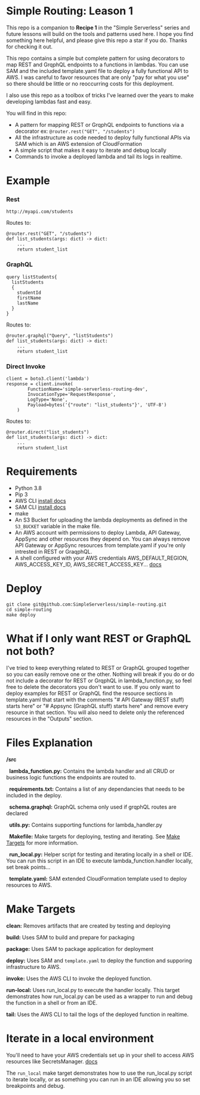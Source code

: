# Simple Routing: Leason 1
This repo is a companion to **Recipe 1** in the "Simple Serverless" series and future lessons will build on the tools and patterns used here.
I hope you find something here helpful, and please give this repo a star if you do. Thanks for checking it out.

This repo contains a simple but complete pattern for using decorators to map REST and GrqphQL endpoints to a functions in lambdas. 
You can use SAM and the included template.yaml file to deploy a fully functional API to AWS. 
I was careful to favor resources that are only "pay for what you use" so there should be little or no reoccurring costs for this deployment.

I also use this repo as a toolbox of tricks I've learned over the years to make developing lambdas fast and easy. 

You will
find in this repo:
- A pattern for mapping REST or GrqphQL endpoints to functions via a decorator ex: `@router.rest("GET", "/students")`
- All the infrastructure as code needed to deploy fully functional APIs via SAM which is an AWS extension of CloudFormation
- A simple script that makes it easy to iterate and debug locally
- Commands to invoke a deployed lambda and tail its logs in realtime.



# Example

### Rest

`http://myapi.com/students`

Routes to:
```
@router.rest("GET", "/students")
def list_students(args: dict) -> dict:
    ...
    return student_list
```

### GraphQL
```
query listStudents{
  listStudents
  {
    studentId
    firstName
    lastName
  }
}
```
Routes to:
```
@router.graphql("Query", "listStudents")
def list_students(args: dict) -> dict:
    ...
    return student_list
```

### Direct Invoke
```
client = boto3.client('lambda')
response = client.invoke(
        FunctionName='simple-serverless-routing-dev',
        InvocationType='RequestResponse',
        LogType='None',
        Payload=bytes('{"route": "list_students"}', 'UTF-8')
    )
```
Routes to:
```
@router.direct("list_students")
def list_students(args: dict) -> dict:
    ...
    return student_list
```

# Requirements

- Python 3.8
- Pip 3
- AWS CLI [install docs](https://docs.aws.amazon.com/cli/latest/userguide/install-cliv2.html)
- SAM CLI [install docs](https://docs.aws.amazon.com/serverless-application-model/latest/developerguide/serverless-sam-cli-install.html)
- make
- An S3 Bucket for uploading the lambda deployments as defined in the `S3_BUCKET` variable in the make file.
- An AWS account with permissions to deploy Lambda, API Gateway, AppSync 
and other resources they depend on. You can always remove API Gateway or AppSync resources from template.yaml if you're only intrested in REST or GraqphQL.
- A shell configured with your AWS credentials AWS_DEFAULT_REGION, AWS_ACCESS_KEY_ID, AWS_SECRET_ACCESS_KEY... 
  [docs](https://docs.aws.amazon.com/cli/latest/userguide/cli-configure-envvars.html)


# Deploy
```
git clone git@github.com:SimpleServerless/simple-routing.git
cd simple-routing
make deploy
```

# What if I only want REST or GraphQL not both?
I've tried to keep everything related to REST or GraphQL grouped together so you can easily remove one or the other.
Nothing will break if you do or do not include a decorator for REST or GrqphQL in lambda_function.py, so feel free to delete the 
decorators you don't want to use.
If you only want to deploy examples for REST or GraphQL find the resource sections in template.yaml that start with
the comments "# API Gateway (REST stuff) starts here" or "#  Appsync (GraphQL stuff) starts here" and remove every resource
in that section. You will also need to delete only the referenced resources in the "Outputs" section.


# Files Explanation
**/src**

&nbsp;&nbsp;**lambda_function.py:** Contains the lambda handler and all CRUD or business logic functions the endpoints are routed to.

&nbsp;&nbsp;**requirements.txt:** Contains a list of any dependancies that needs to be included in the deploy.

&nbsp;&nbsp;**schema.graphql:** GraphQL schema only used if grqphQL routes are declared

&nbsp;&nbsp;**utils.py:** Contains supporting functions for lambda_handler.py

&nbsp;&nbsp;**Makefile:** Make targets for deploying, testing and iterating. See [Make Targets](#make-targets) for more information.

&nbsp;&nbsp;**run_local.py:** Helper script for testing and iterating locally in a shell or IDE. 
You can run this script in an IDE to execute lambda_function.handler locally, set break points...

&nbsp;&nbsp;**template.yaml:** SAM extended CloudFormation template used to deploy resources to AWS.


# Make Targets
**clean:** Removes artifacts that are created by testing and deploying

**build:** Uses SAM to build and prepare for packaging

**package:** Uses SAM to package application for deployment

**deploy:** Uses SAM and `template.yaml` to deploy the function and supporing infrastructure to AWS.

**invoke:** Uses the AWS CLI to invoke the deployed function.

**run-local:** Uses run_local.py to execute the handler locally. This target demonstrates
how run_local.py can be used as a wrapper to run and debug the function in a shell or from an IDE.

**tail:** Uses the AWS CLI to tail the logs of the deployed function in realtime.



# Iterate in a local environment
You'll need to have your AWS credentials set up in your shell to access AWS resources like SecretsManager. [docs](https://docs.aws.amazon.com/cli/latest/userguide/cli-configure-envvars.html)

The `run_local` make target demonstrates how to use the run_local.py script to iterate locally, or as something you can 
run in an IDE allowing you so set breakpoints and debug. 

